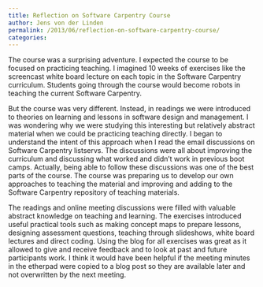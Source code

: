 ```yaml
---
title: Reflection on Software Carpentry Course
author: Jens von der Linden
permalink: /2013/06/reflection-on-software-carpentry-course/
categories:
---
```

The course was a surprising adventure. I expected the course to be focused on practicing teaching. I imagined 10 weeks of exercises like the screencast white board lecture on each topic in the Software Carpentry curriculum. Students going through the course would become robots in teaching the current Software Carpentry.

But the course was very different. Instead, in readings we were introduced to theories on learning and lessons in software design and management. I was wondering why we were studying this interesting but relatively abstract material when we could be practicing teaching directly. I began to understand the intent of this approach when I read the email discussions on Software Carpentry listservs. The discussions were all about improving the curriculum and discussing what worked and didn’t work in previous boot camps. Actually, being able to follow these discussions was one of the best parts of the course. The course was preparing us to develop our own approaches to teaching the material and improving and adding to the Software Carpentry repository of teaching materials.

The readings and online meeting discussions were filled with valuable abstract knowledge on teaching and learning. The exercises introduced useful practical tools such as making concept maps to prepare lessons, designing assessment questions, teaching through slideshows, white board lectures and direct coding. Using the blog for all exercises was great as it allowed to give and receive feedback and to look at past and future participants work. I think it would have been helpful if the meeting minutes in the etherpad were copied to a blog post so they are available later and not overwritten by the next meeting.
